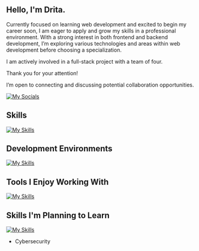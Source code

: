 ## Hello, I'm Drita.

Currently focused on learning web development and excited to begin my career soon, 
I am eager to apply and grow my skills in a professional environment. 
With a strong interest in both frontend and backend development, 
I’m exploring various technologies and areas within web development before choosing a specialization.

I am actively involved in a full-stack project with a team of four.

Thank you for your attention!

I’m open to connecting and discussing potential collaboration opportunities.

[![My Socials](https://skillicons.dev/icons?i=linkedin)](https://www.linkedin.com/in/drita-guta/)


## Skills

[![My Skills](https://skillicons.dev/icons?i=js,html,css,react,express,mongodb&perline=4)](https://skillicons.dev)

## Development Environments
[![My Skills](https://skillicons.dev/icons?i=vscode,git,nodejs,bash)](https://skillicons.dev)


## Tools I Enjoy Working With
[![My Skills](https://skillicons.dev/icons?i=figma,obsidian)](https://skillicons.dev)


## Skills I'm Planning to Learn
[![My Skills](https://skillicons.dev/icons?i=ts,nextjs)](https://skillicons.dev)
- Cybersecurity

